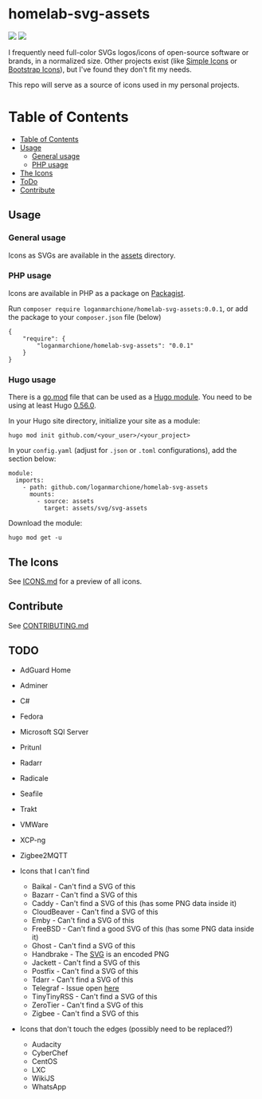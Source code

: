 # homelab-svg-assets

![](https://img.shields.io/github/directory-file-count/loganmarchione/homelab-svg-assets/assets?extension=svg&label=Icons&type=file)
![](https://img.shields.io/github/repo-size/loganmarchione/homelab-svg-assets)

I frequently need full-color SVGs logos/icons of open-source software or brands, in a normalized size. Other projects exist (like [Simple Icons](https://simpleicons.org/) or [Bootstrap Icons](https://icons.getbootstrap.com/)), but I've found they don't fit my needs.

This repo will serve as a source of icons used in my personal projects.

# Table of Contents
- [Table of Contents](#table-of-contents)
- [Usage](#usage)
  - [General usage](#general-usage)
  - [PHP usage](#php-usage)
- [The Icons](#the-icons)
- [ToDo](#todo)
- [Contribute](#contribute)

## Usage

### General usage

Icons as SVGs are available in the [assets](https://github.com/loganmarchione/homelab-svg-assets/tree/main/assets) directory.

### PHP usage

Icons are available in PHP as a package on [Packagist](https://packagist.org/packages/loganmarchione/homelab-svg-assets).  


Run `composer require loganmarchione/homelab-svg-assets:0.0.1`, or add the package to your `composer.json` file (below)

```
{
    "require": {
        "loganmarchione/homelab-svg-assets": "0.0.1"
    }
}
```

### Hugo usage

There is a [go.mod](https://github.com/loganmarchione/homelab-svg-assets/blob/main/go.mod) file that can be used as a [Hugo module](https://gohugo.io/hugo-modules/). You need to be using at least Hugo [0.56.0](https://gohugo.io/news/0.56.0-relnotes/).

In your Hugo site directory, initialize your site as a module:

```
hugo mod init github.com/<your_user>/<your_project>
```

In your `config.yaml` (adjust for `.json` or `.toml` configurations), add the section below:

```
module:
  imports:
    - path: github.com/loganmarchione/homelab-svg-assets
      mounts:
        - source: assets
          target: assets/svg/svg-assets
```

Download the module:

```
hugo mod get -u
```

## The Icons

See [ICONS.md](ICONS.md) for a preview of all icons.

## Contribute

See [CONTRIBUTING.md](CONTRIBUTING.md)


## TODO

- AdGuard Home
- Adminer
- C#
- Fedora
- Microsoft SQl Server
- Pritunl
- Radarr
- Radicale
- Seafile
- Trakt
- VMWare
- XCP-ng
- Zigbee2MQTT

- Icons that I can't find
  - Baikal - Can't find a SVG of this
  - Bazarr - Can't find a SVG of this
  - Caddy - Can't find a SVG of this (has some PNG data inside it)
  - CloudBeaver - Can't find a SVG of this
  - Emby - Can't find a SVG of this
  - FreeBSD - Can't find a good SVG of this  (has some PNG data inside it)
  - Ghost - Can't find a SVG of this
  - Handbrake - The [SVG](https://github.com/HandBrake/HandBrake/blob/master/gtk/src/hb-icon.svg) is an encoded PNG
  - Jackett - Can't find a SVG of this
  - Postfix - Can't find a SVG of this
  - Tdarr - Can't find a SVG of this
  - Telegraf - Issue open [here](https://github.com/influxdata/telegraf/issues/12327)
  - TinyTinyRSS - Can't find a SVG of this
  - ZeroTier - Can't find a SVG of this
  - Zigbee - Can't find a SVG of this

- Icons that don't touch the edges (possibly need to be replaced?)
  - Audacity
  - CyberChef
  - CentOS
  - LXC
  - WikiJS
  - WhatsApp

